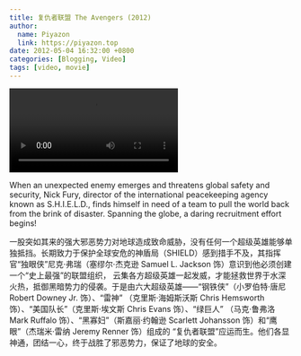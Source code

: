 ```yaml
---
title: 复仇者联盟 The Avengers (2012)
author:
  name: Piyazon
  link: https://piyazon.top
date: 2012-05-04 16:32:00 +0800
categories: [Blogging, Video]
tags: [video, movie]
---
```



<video id="player" class="weixin_video" playsinline controls x-webkit-airplay data-poster="https://git.lug.ustc.edu.cn/flame3/images/-/raw/main/movie/avengers-1.jpg"
  wxv="wxv_2188176868389027841" src="">
  <track kind="captions" label="English" src="https://piyazon.top/storage/assets/subtitles/avengers-1-en.vtt" srclang="en"
    default />
  <track kind="captions" label="汉语" src="https://piyazon.top/storage/assets/subtitles/avengers-1-cn.vtt" srclang="zh-CN" />
</video>

When an unexpected enemy emerges and threatens global safety and security, Nick Fury, director of the international peacekeeping agency known as S.H.I.E.L.D., finds himself in need of a team to pull the world back from the brink of disaster. Spanning the globe, a daring recruitment effort begins!

一股突如其来的强大邪恶势力对地球造成致命威胁，没有任何一个超级英雄能够单独抵挡。长期致力于保护全球安危的神盾局（SHIELD）感到措手不及，其指挥官“独眼侠”尼克·弗瑞（塞缪尔·杰克逊 Samuel L. Jackson 饰）意识到他必须创建一个“史上最强”的联盟组织， 云集各方超级英雄一起发威，才能拯救世界于水深火热，抵御黑暗势力的侵袭。于是由六大超级英雄——“钢铁侠”（小罗伯特·唐尼 Robert Downey Jr. 饰）、“雷神” （克里斯·海姆斯沃斯 Chris Hemsworth 饰）、“美国队长”（克里斯·埃文斯 Chris Evans 饰）、“绿巨人” （马克·鲁弗洛 Mark Ruffalo 饰）、“黑寡妇”（斯嘉丽·约翰逊 Scarlett Johansson 饰）和“鹰眼”（杰瑞米·雷纳 Jeremy Renner 饰）组成的 “复仇者联盟”应运而生。他们各显神通，团结一心，终于战胜了邪恶势力，保证了地球的安全。